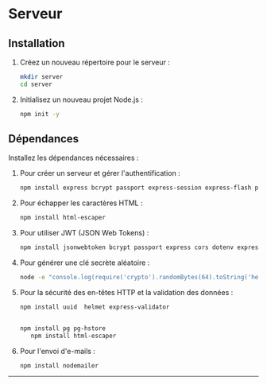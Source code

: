 # Serveur

## Installation

1. Créez un nouveau répertoire pour le serveur :
   ```bash
   mkdir server
   cd server
   ```
2. Initialisez un nouveau projet Node.js :
   ```bash
   npm init -y
   ```

## Dépendances

Installez les dépendances nécessaires :

1. Pour créer un serveur et gérer l'authentification :
   ```bash
   npm install express bcrypt passport express-session express-flash pg dotenv cors
   ```
2. Pour échapper les caractères HTML :
   ```bash
   npm install html-escaper
   ```
3. Pour utiliser JWT (JSON Web Tokens) :
   ```bash
   npm install jsonwebtoken bcrypt passport express cors dotenv express-flash pg
   ```
4. Pour générer une clé secrète aléatoire :
   ```bash
   node -e "console.log(require('crypto').randomBytes(64).toString('hex'))"
   ```

6. Pour la sécurité des en-têtes HTTP et la validation des données :
   ```bash
   npm install uuid  helmet express-validator 


   npm install pg pg-hstore
      npm install html-escaper
   ```
7. Pour l'envoi d'e-mails :
   ```bash
   npm install nodemailer
   ```

---
